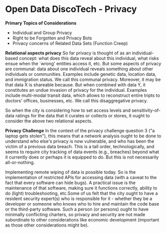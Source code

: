 # Open Data DiscoTech - Privacy
**Primary Topics of Considerations**
- Individual and Group Privacy
- Right to be Forgotten and Privacy Bots
- Privacy concerns of Related Data Sets (Function Creep)

**Relational aspects privacy**
So far privacy is thought of as an individual-based concept: what does this data reveal about this individual, what risks ensue when the `wrong' entities access it, etc.
But some aspects of privacy are communal: data about one individual reveals something about other individuals or communities. Examples include genetic data, location data, and immigration status. We call this communal privacy.
Moreover, it may be that data X is shareable because. But when combined with data Y, it constitutes an undue invasion of privacy for the individual. 
Examples include multi-modal transit data, which allows to reconstruct entire tripts to doctors' offices, businesses, etc. We call this disaggregative privacy.

So when the city is considering how to set access levels and sensitivity-of-data ratings for the data that it curates or collects or stores, it ought to consider the above two relational aspects.

**Privacy Challenge**
In the context of the privacy challenge question 3 ("a laptop gets stolen"), this means that a network analysis ought to be done to understand who else's privacy is now vulnerable, and who has been the victim of a previous data breach. 
This is a tall order, technologically, and seems to require city tracking of data events (e.g., breaches) beyond what it currently does or perhaps it is equipped to do. But this is not necessarily all-or-nothing.

Implementing remote wiping of data is possible today. So is the implementation of restricted APIs for accessing data (with a caveat to the fact that every software can hide bugs). A practical issue is the maintenance of that software, making sure it functions correctly, ability to do (light) troubleshooting, etc.Some of us felt that the city ought to have a resident security expert(s) who is responsible for it - whether they be a developer or someone who knows who to hire and maintain the code base or the third-party software. Such a person (or persons) ought to have minimally conflicting charters, so privacy and security are not made subordinate to other considerations like economic development (important as those other considerations might be).
